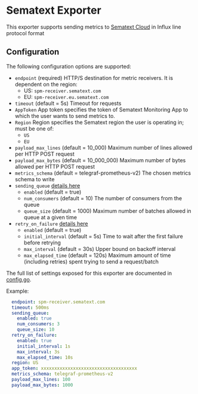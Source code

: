# Sematext Exporter
<!-- status autogenerated section -->
<!-- end autogenerated section -->

This exporter supports sending metrics to [Sematext Cloud](https://sematext.com/) in Influx line protocol format

## Configuration

The following configuration options are supported:

* `endpoint` (required) HTTP/S destination for metric receivers. It is dependent on the region:
    - US: `spm-receiver.sematext.com`
    - EU: `spm-receiver.eu.sematext.com`
* `timeout` (default = 5s) Timeout for requests
* `AppToken` App token specifies the token of Sematext Monitoring App to which the user wants to send metrics to.
* `Region`  Region specifies the Sematext region the user is operating in; must be one of:
  * `US`
  * `EU`
* `payload_max_lines` (default = 10_000) Maximum number of lines allowed per HTTP POST request
* `payload_max_bytes` (default = 10_000_000) Maximum number of bytes allowed per HTTP POST request
* `metrics_schema` (default = telegraf-prometheus-v2) The chosen metrics schema to write
* `sending_queue` [details here](https://github.com/open-telemetry/opentelemetry-collector/blob/v0.25.0/exporter/exporterhelper/README.md#configuration)
    * `enabled` (default = true)
    * `num_consumers` (default = 10) The number of consumers from the queue
    * `queue_size` (default = 1000) Maximum number of batches allowed in queue at a given time
* `retry_on_failure` [details here](https://github.com/open-telemetry/opentelemetry-collector/blob/v0.25.0/exporter/exporterhelper/README.md#configuration)
    * `enabled` (default = true)
    * `initial_interval` (default = 5s) Time to wait after the first failure before retrying
    * `max_interval` (default = 30s) Upper bound on backoff interval
    * `max_elapsed_time` (default = 120s) Maximum amount of time (including retries) spent trying to send a request/batch

The full list of settings exposed for this exporter are documented in [config.go](config.go).

Example:
```yaml
  endpoint: spm-receiver.sematext.com
  timeout: 500ms
  sending_queue:
    enabled: true
    num_consumers: 3
    queue_size: 10
  retry_on_failure:
    enabled: true
    initial_interval: 1s
    max_interval: 3s
    max_elapsed_time: 10s
  region: US  
  app_token: xxxxxxxxxxxxxxxxxxxxxxxxxxxxxxxxxxxx
  metrics_schema: telegraf-prometheus-v2
  payload_max_lines: 100
  payload_max_bytes: 1000
```
